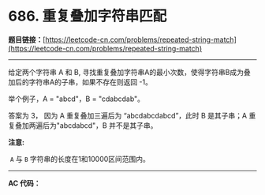 # 686. 重复叠加字符串匹配

**题目链接：**[https://leetcode-cn.com/problems/repeated-string-match](https://leetcode-cn.com/problems/repeated-string-match)

---

<div class="content__1Y2H">
 <div class="notranslate">
  <p>给定两个字符串 A 和 B, 寻找重复叠加字符串A的最小次数，使得字符串B成为叠加后的字符串A的子串，如果不存在则返回 -1。</p> 
  <p>举个例子，A = "abcd"，B = "cdabcdab"。</p> 
  <p>答案为 3，&nbsp;因为 A 重复叠加三遍后为&nbsp;“abcdabcdabcd”，此时 B 是其子串；A 重复叠加两遍后为"abcdabcd"，B 并不是其子串。</p> 
  <p><strong>注意:</strong></p> 
  <p>&nbsp;<code>A</code>&nbsp;与&nbsp;<code>B</code>&nbsp;字符串的长度在1和10000区间范围内。</p> 
 </div>
</div>

---

**AC 代码：**

```java

```
